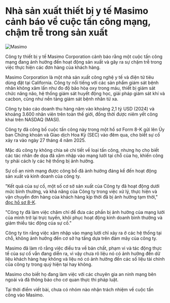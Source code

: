 # Nhà sản xuất thiết bị y tế Masimo cảnh báo về cuộc tấn công mạng, chậm trễ trong sản xuất

![Masimo](https://www.bleepstatic.com/content/hl-images/2025/05/07/Masimo-device.jpg)

Công ty thiết bị y tế Masimo Corporation cảnh báo rằng một cuộc tấn công mạng đang ảnh hưởng đến hoạt động sản xuất và gây ra sự chậm trễ trong việc thực hiện các đơn hàng của khách hàng.

Masimo Corporation là một nhà sản xuất công nghệ y tế và điện tử tiêu dùng đặt tại California. Công ty nổi tiếng với các sản phẩm giám sát bệnh nhân không xâm lấn như đo độ bão hòa oxy trong máu, thiết bị giám sát chức năng não, hệ thống giám sát huyết động học, giải pháp giám sát khí và cacbon, cũng như nền tảng giám sát bệnh nhân từ xa.

Công ty báo cáo doanh thu hàng năm vào khoảng 2,1 tỷ USD (2024) và khoảng 3.600 nhân viên trên toàn thế giới, đồng thời được niêm yết công khai trên NASDAQ (MASI).

Công ty đã công bố cuộc tấn công này trong một hồ sơ Form 8-K gửi lên Ủy ban Chứng khoán và Giao dịch Hoa Kỳ (SEC) vào đêm qua, cho biết sự cố xảy ra vào ngày 27 tháng 4 năm 2025.

Mặc dù công ty không chia sẻ chi tiết về loại tấn công, nhưng họ cho biết các tác nhân đe dọa đã xâm nhập vào mạng lưới tại chỗ của họ, khiến công ty phải cách ly các hệ thống bị ảnh hưởng.

Sự cố an ninh mạng được công bố đã ảnh hưởng đáng kể đến hoạt động sản xuất và kinh doanh của công ty.

"Kết quả của sự cố, một số cơ sở sản xuất của Công ty đã hoạt động dưới mức bình thường, và khả năng của Công ty trong việc xử lý, thực hiện và vận chuyển đơn hàng của khách hàng kịp thời đã bị ảnh hưởng tạm thời," [đọc hồ sơ 8-K](https://www.sec.gov/Archives/edgar/data/937556/000110465925045035/tm2514064d1%5F8k.htm).

"Công ty đã làm việc chăm chỉ để đưa các phần bị ảnh hưởng của mạng lưới của mình trở lại trực tuyến, khôi phục hoạt động kinh doanh bình thường và giảm thiểu tác động của sự cố."

Công ty tin rằng việc xâm nhập vào mạng lưới chỉ xảy ra ở các hệ thống tại chỗ, không ảnh hưởng đến cơ sở hạ tầng dựa trên đám mây của công ty.

Masimo đã làm rõ rằng việc điều tra về bản chất, phạm vi và tác động thực tế của sự cố vẫn đang diễn ra, vì vậy chưa rõ liệu nó có ảnh hưởng đến dữ liệu khách hàng hay không và liệu nó có ảnh hưởng đến các số liệu tài chính của công ty trong quý hiện tại hay không.

Masimo cho biết họ đang làm việc với các chuyên gia an ninh mạng bên ngoài và đã thông báo cho cơ quan thực thi pháp luật.

Tại thời điểm viết bài, chưa có nhóm nào nhận trách nhiệm về cuộc tấn công vào Masimo.